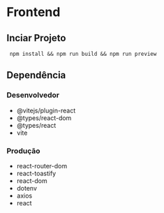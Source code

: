 # Frontend

## Inciar Projeto

     npm install && npm run build && npm run preview

## Dependência

### Desenvolvedor

* @vitejs/plugin-react
* @types/react-dom
* @types/react
* vite

### Produção

* react-router-dom
* react-toastify
* react-dom
* dotenv
* axios
* react
